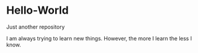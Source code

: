 # Hello-World

Just another repository

 I am always trying to learn new things. However, the more I learn the less I know. 
